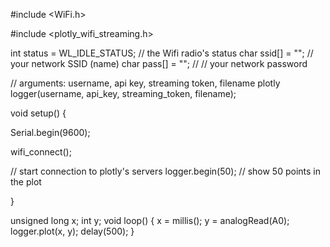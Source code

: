 #include <WiFi.h>

#include <plotly_wifi_streaming.h>

int status = WL_IDLE_STATUS;     // the Wifi radio's status
char ssid[] = ""; //  your network SSID (name) 
char pass[] = ""; // // your network password

// arguments: username, api key, streaming token, filename
plotly logger(username, api_key, streaming_token, filename);

void setup() {

  Serial.begin(9600);

  wifi_connect();

  // start connection to plotly's servers
  logger.begin(50);     // show 50 points in the plot

}

unsigned long x;
int y;
void loop() {
  x = millis();
  y = analogRead(A0);
  logger.plot(x, y);
  delay(500);
}
